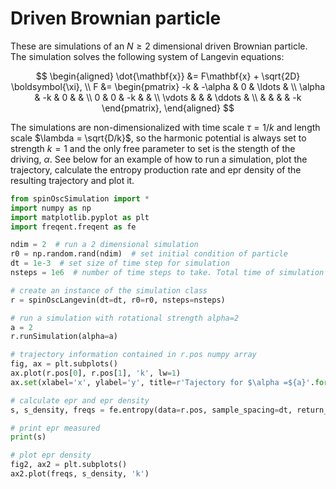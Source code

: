 # Driven Brownian particle

These are simulations of an $N \geq 2$ dimensional driven Brownian particle. The simulation solves the following system of Langevin equations:

$$
\begin{aligned}
    \dot{\mathbf{x}} &= F\mathbf{x} + \sqrt{2D} \boldsymbol{\xi}, \\
    F &=
    \begin{pmatrix}
        -k & -\alpha & 0 & \ldots &  \\
        \alpha & -k & 0 &  &  \\
        0 & 0 & -k &  &  \\
        \vdots &  &  &  \ddots & \\
        &  &  &  & -k
    \end{pmatrix},
\end{aligned}
$$

The simulations are non-dimensionalized with time scale $\tau = 1/k$ and length scale $\lambda = \sqrt{D/k}$, so the harmonic potential is always set to strength $k=1$ and the only free parameter to set is the stength of the driving, $\alpha$. See below for an example of how to run a simulation, plot the trajectory, calculate the entropy production rate and epr density of the resulting trajectory and plot it.

```python
from spinOscSimulation import *
import numpy as np
import matplotlib.pyplot as plt
import freqent.freqent as fe

ndim = 2  # run a 2 dimensional simulation
r0 = np.random.rand(ndim)  # set initial condition of particle
dt = 1e-3  # set size of time step for simulation
nsteps = 1e6  # number of time steps to take. Total time of simulation is dt * nsteps

# create an instance of the simulation class
r = spinOscLangevin(dt=dt, r0=r0, nsteps=nsteps)

# run a simulation with rotational strength alpha=2
a = 2
r.runSimulation(alpha=a)

# trajectory information contained in r.pos numpy array
fig, ax = plt.subplots()
ax.plot(r.pos[0], r.pos[1], 'k', lw=1)
ax.set(xlabel='x', ylabel='y', title=r'Tajectory for $\alpha =${a}'.format(a=a))

# calculate epr and epr density
s, s_density, freqs = fe.entropy(data=r.pos, sample_spacing=dt, return_density=True)

# print epr measured
print(s)

# plot epr density
fig2, ax2 = plt.subplots()
ax2.plot(freqs, s_density, 'k')




```
